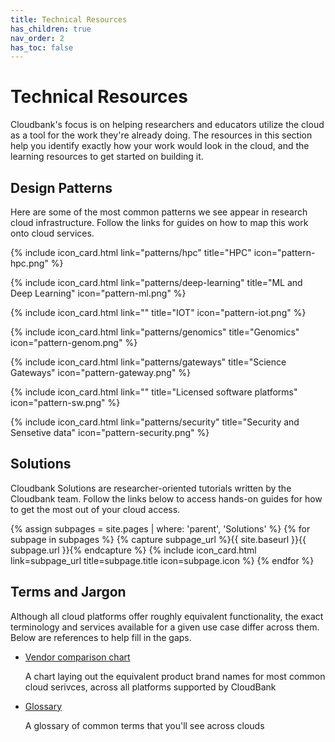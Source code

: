 ```yaml
---
title: Technical Resources
has_children: true
nav_order: 2
has_toc: false
---
```


# Technical Resources

Cloudbank's focus is on helping researchers and educators utilize the cloud as a tool for the work they're already doing. The resources in this section help you identify exactly how your work would look in the cloud, and the learning resources to get started on building it.

## Design Patterns

Here are some of the most common patterns we see appear in research cloud infrastructure. Follow the links for guides on how to map this work onto cloud services.

<!-- - **Job-based computation**

  Submitting computational workloads to run on powerful computers; HPC clusters

- **Data exploration**

  Working with code and data interactively to explore the properties of a data set

- **ML and Deep Learning**

  TODO: Basically data exploration

- **Data dissemination**

  Making a dataset available for colleagues outside of your lab to use; science gateways

- **Web applications**

  Self-hosting web applications for your lab or research community to use; ML annotation software

- **Working with privacy-sensitive data**

  Government compliance and standards; securing data
 -->

<div class="card-bin" markdown="0">

{% include icon_card.html
    link="patterns/hpc"
    title="HPC"
    icon="pattern-hpc.png" %}

{% include icon_card.html
    link="patterns/deep-learning"
    title="ML and Deep Learning"
    icon="pattern-ml.png" %}

{% include icon_card.html
    link=""
    title="IOT"
    icon="pattern-iot.png" %}

{% include icon_card.html
    link="patterns/genomics"
    title="Genomics"
    icon="pattern-genom.png" %}


{% include icon_card.html
    link="patterns/gateways"
    title="Science Gateways"
    icon="pattern-gateway.png" %}


{% include icon_card.html
    link=""
    title="Licensed software platforms"
    icon="pattern-sw.png" %}

{% include icon_card.html
    link="patterns/security"
    title="Security and Sensetive data"
    icon="pattern-security.png" %}

</div>

## Solutions

Cloudbank Solutions are researcher-oriented tutorials written by the Cloudbank team. Follow the links below to access hands-on guides for how to get the most out of your cloud access.

<div class="card-bin" markdown="0">
{% assign subpages = site.pages | where: 'parent', 'Solutions' %}
{% for subpage in subpages %}
    {% capture subpage_url %}{{ site.baseurl }}{{ subpage.url }}{% endcapture %}
    {% include icon_card.html
        link=subpage_url
        title=subpage.title
        icon=subpage.icon %}   
{% endfor %}
</div>

## Terms and Jargon

Although all cloud platforms offer roughly equivalent functionality, the exact terminology and services available for a given use case differ across them. Below are references to help fill in the gaps.

- [Vendor comparison chart](https://www.cloudbank.org/cloudbank-catalog)

    A chart laying out the equivalent product brand names for most common cloud serivces, across all platforms supported by CloudBank

- [Glossary](https://www.cloudbank.org/cloud-terms)

    A glossary of common terms that you'll see across clouds



